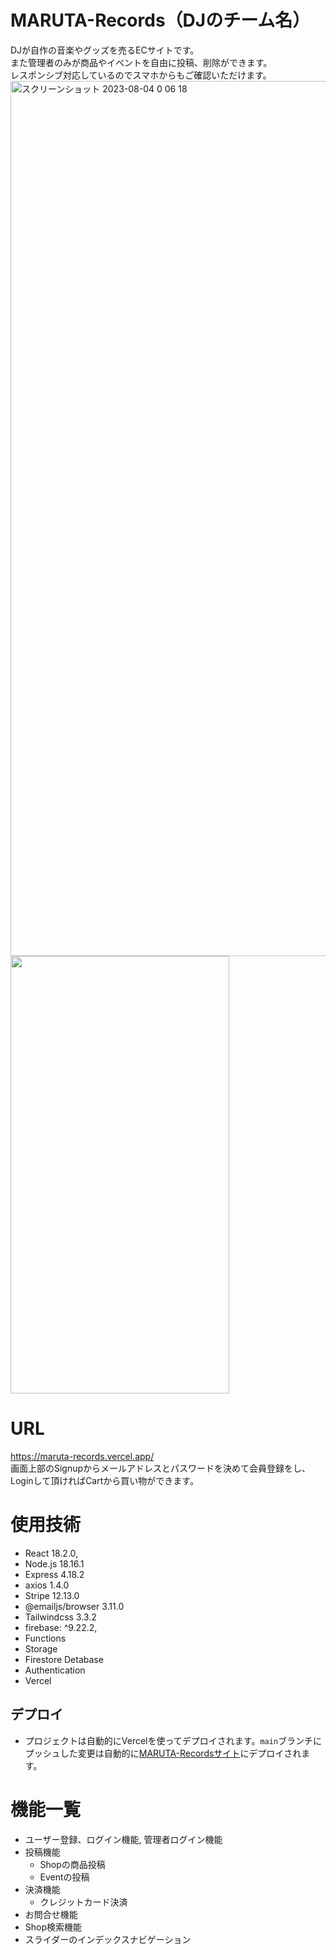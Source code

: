 # MARUTA-Records（DJのチーム名）
 DJが自作の音楽やグッズを売るECサイトです。<br >
 また管理者のみが商品やイベントを自由に投稿、削除ができます。<br > 
 レスポンシブ対応しているのでスマホからもご確認いただけます。
 <img width="1400" alt="スクリーンショット 2023-08-04 0 06 18" src="https://maruta-records.vercel.app/img/スクリーンショット 2023-08-03 9.07.02.png">
 <img width="350" height="700" src= "https://maruta-records.vercel.app/img/IMG_6904.jpg">

# URL
https://maruta-records.vercel.app/ <br >
画面上部のSignupからメールアドレスとパスワードを決めて会員登録をし、Loginして頂ければCartから買い物ができます。

# 使用技術
- React 18.2.0,
- Node.js 18.16.1
- Express 4.18.2
- axios 1.4.0
- Stripe 12.13.0    
- @emailjs/browser 3.11.0
- Tailwindcss 3.3.2
-  firebase: ^9.22.2,
  - Functions
  - Storage
  - Firestore Detabase
  - Authentication
- Vercel 



## デプロイ
- プロジェクトは自動的にVercelを使ってデプロイされます。`main`ブランチにプッシュした変更は自動的に[MARUTA-Recordsサイト](https://maruta-records.vercel.app/)にデプロイされます。

# 機能一覧
- ユーザー登録、ログイン機能, 管理者ログイン機能
- 投稿機能
  - Shopの商品投稿
  - Eventの投稿
- 決済機能
  - クレジットカード決済
- お問合せ機能
- Shop検索機能
- スライダーのインデックスナビゲーション


